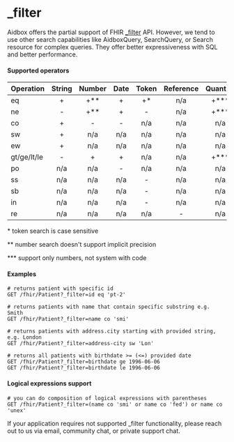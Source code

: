 # \_filter

Aidbox offers the partial support of FHIR [\_filter](https://www.hl7.org/fhir/search\_filter.html) API. However, we tend to use other search capabilities like AidboxQuery, SearchQuery, or Search resource for complex queries. They offer better expressiveness with SQL and better performance.

#### Supported operators

<table><thead><tr><th width="128">Operation</th><th width="87" align="center">String</th><th width="100" align="center">Number</th><th align="center">Date</th><th width="100" align="center">Token</th><th width="122" align="center">Reference</th><th align="center">Quantity</th></tr></thead><tbody><tr><td>eq</td><td align="center">+</td><td align="center">+**</td><td align="center">+</td><td align="center">+*</td><td align="center">n/a</td><td align="center">+***</td></tr><tr><td>ne</td><td align="center">-</td><td align="center">+**</td><td align="center">+</td><td align="center">-</td><td align="center">n/a</td><td align="center">+***</td></tr><tr><td>co</td><td align="center">+</td><td align="center">-</td><td align="center">-</td><td align="center">n/a</td><td align="center">n/a</td><td align="center">n/a</td></tr><tr><td>sw</td><td align="center">+</td><td align="center">n/a</td><td align="center">n/a</td><td align="center">n/a</td><td align="center">n/a</td><td align="center">n/a</td></tr><tr><td>ew</td><td align="center">+</td><td align="center">n/a</td><td align="center">n/a</td><td align="center">n/a</td><td align="center">n/a</td><td align="center">n/a</td></tr><tr><td>gt/ge/lt/le</td><td align="center">-</td><td align="center">+</td><td align="center">+</td><td align="center">n/a</td><td align="center">n/a</td><td align="center">+***</td></tr><tr><td>po</td><td align="center">n/a</td><td align="center">n/a</td><td align="center">-</td><td align="center">n/a</td><td align="center">n/a</td><td align="center">n/a</td></tr><tr><td>ss</td><td align="center">n/a</td><td align="center">n/a</td><td align="center">n/a</td><td align="center">-</td><td align="center">n/a</td><td align="center">n/a</td></tr><tr><td>sb</td><td align="center">n/a</td><td align="center">n/a</td><td align="center">n/a</td><td align="center">-</td><td align="center">n/a</td><td align="center">n/a</td></tr><tr><td>in</td><td align="center">n/a</td><td align="center">n/a</td><td align="center">n/a</td><td align="center">-</td><td align="center">n/a</td><td align="center">n/a</td></tr><tr><td>re</td><td align="center">n/a</td><td align="center">n/a</td><td align="center">n/a</td><td align="center">n/a</td><td align="center">-</td><td align="center">n/a</td></tr></tbody></table>

\* token search is case sensitive

\*\* number search doesn't support implicit precision

\*\*\* support only numbers, not system with code

#### Examples

```
# returns patient with specific id
GET /fhir/Patient?_filter=id eq 'pt-2'

# returns patients with name that contain specific substring e.g. Smith
GET /fhir/Patient?_filter=name co 'smi'

# returns patients with address.city starting with provided string, e.g. London
GET /fhir/Patient?_filter=address-city sw 'Lon'

# returns all patients with birthdate >= (<=) provided date
GET /fhir/Patient?_filter=birthdate ge 1996-06-06
GET /fhir/Patient?_filter=birthdate le 1996-06-06
```

#### Logical expressions support

```
# you can do composition of logical expressions with parentheses
GET /fhir/Patient?_filter=(name co 'smi' or name co 'fed') or name co 'unex'
```

If your application requires not supported \_filter functionality, please reach out to us via email, community chat, or private support chat.
